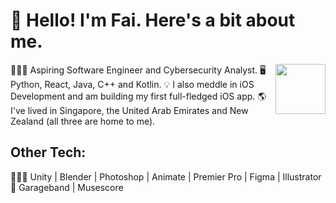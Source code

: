 <h1>👋 Hello! I'm Fai. Here's a bit about me. </h1><img src="https://media.giphy.com/media/lP8xu5t2DLGG045H8F/giphy.gif" width="80" align="right">

👩🏻‍💻 Aspiring Software Engineer and Cybersecurity Analyst.
🖥️ Python, React, Java, C++ and Kotlin.
💡 I also meddle in iOS Development and am building my first full-fledged iOS app.
🌎 I've lived in Singapore, the United Arab Emirates and New Zealand (all three are home to me).




## Other Tech:
👩🏻‍💻 Unity | Blender | Photoshop | Animate | Premier Pro | Figma | Illustrator <br>
🎹 Garageband | Musescore





